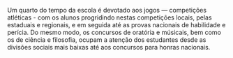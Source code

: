 ﻿Um quarto do tempo da escola é devotado aos jogos — competições atléticas - com os alunos progridindo nestas competições locais, pelas estaduais e regionais, e em seguida até as provas nacionais de habilidade e perícia. Do mesmo modo, os concursos de oratória e músicais, bem como os de ciência e filosofia, ocupam a atenção dos estudantes desde as divisões sociais mais baixas até aos concursos para honras nacionais.